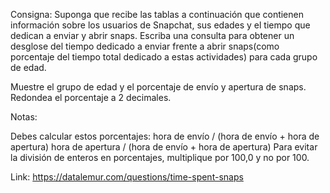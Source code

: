 Consigna: Suponga que recibe las tablas a continuación que contienen información sobre los usuarios de Snapchat, sus edades y el tiempo que dedican a enviar y abrir
snaps. Escriba una consulta para obtener un desglose del tiempo dedicado a enviar frente a abrir snaps(como porcentaje del tiempo total dedicado a estas actividades)
para cada grupo de edad.

Muestre el grupo de edad y el porcentaje de envío y apertura de snaps. Redondea el porcentaje a 2 decimales.

Notas:

Debes calcular estos porcentajes:
hora de envío / (hora de envío + hora de apertura)
hora de apertura / (hora de envío + hora de apertura)
Para evitar la división de enteros en porcentajes, multiplique por 100,0 y no por 100.

Link:
https://datalemur.com/questions/time-spent-snaps
